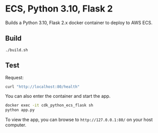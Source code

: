# ECS, Python 3.10, Flask 2

Builds a Python 3.10, Flask 2.x docker container to deploy to AWS ECS.

## Build

```
./build.sh
```

## Test

Request:

```zsh
curl "http://localhost:80/health"
```

You can also enter the container and start the app.

```zsh
docker exec -it cdk_python_ecs_flask sh
python app.py
```

To view the app, you can browse to `http://127.0.0.1:80/` on your host computer.